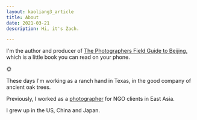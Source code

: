 ```yaml
---
layout: kaoliang3_article
title: About 
date: 2021-03-21
description: Hi, it's Zach.

---
```



I'm the author and producer of [The Photographers Field Guide to Beijing,] which is a little book you can read on your phone.

🌞

These days I'm working as a ranch hand in Texas, in the good company of ancient oak trees.

Previously, I worked as a [photographer] for NGO clients in East Asia.

I grew up in the US, China and Japan.

[The Photographers Field Guide to Beijing,]: https://www.zachmccabe.com/beijing

[photographer]: https://www.zachmccabe.com/postcard
